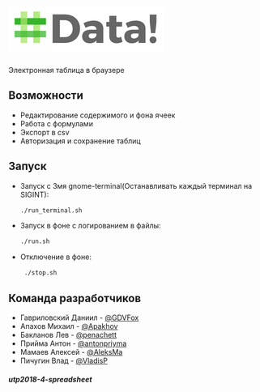 ![Data!](public/img/logo.png)
======

Электронная таблица в браузере

Возможности
------

* Редактирование содержимого и фона ячеек
* Работа с формулами
* Экспорт в csv
* Авторизация и сохранение таблиц

Запуск
------

* Запуск с 3мя gnome-terminal(Останавливать каждый терминал на SIGINT):
  ```bash
  ./run_terminal.sh
  ```

* Запуск в фоне с логированием в файлы:
  ```bash
  ./run.sh
  ```
* Отключение в фоне:
  ```bash
   ./stop.sh
  ```

Команда разработчиков
------

* Гавриловский Даниил - [@GDVFox](https://github.com/GDVFox)
* Апахов Михаил - [@Apakhov](https://github.com/Apakhov)
* Бакланов Лев - [@penachett](https://github.com/penachett)
* Прийма Антон - [@antonpriyma](https://github.com/antonpriyma)
* Мамаев Алексей - [@AleksMa](https://github.com/AleksMa)
* Пичугин Влад - [@VladisP](https://github.com/VladisP)

##### utp2018-4-spreadsheet